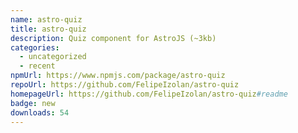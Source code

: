 ```yaml
---
name: astro-quiz
title: astro-quiz
description: Quiz component for AstroJS (~3kb)
categories:
  - uncategorized
  - recent
npmUrl: https://www.npmjs.com/package/astro-quiz
repoUrl: https://github.com/FelipeIzolan/astro-quiz
homepageUrl: https://github.com/FelipeIzolan/astro-quiz#readme
badge: new
downloads: 54
---
```

